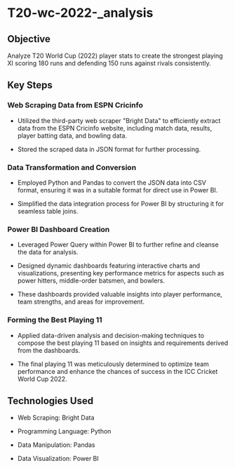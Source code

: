 # T20-wc-2022-_analysis

## Objective

Analyze T20 World Cup (2022) player stats to create the strongest playing XI scoring 180 runs and defending 150 runs against rivals consistently.

## Key Steps

### Web Scraping Data from ESPN Cricinfo

- Utilized the third-party web scraper "Bright Data" to efficiently extract data from the ESPN Cricinfo website, including match data, results, player batting data, and bowling data.

- Stored the scraped data in JSON format for further processing.

### Data Transformation and Conversion

- Employed Python and Pandas to convert the JSON data into CSV format, ensuring it was in a suitable format for direct use in Power BI.

- Simplified the data integration process for Power BI by structuring it for seamless table joins.

### Power BI Dashboard Creation

- Leveraged Power Query within Power BI to further refine and cleanse the data for analysis.

- Designed dynamic dashboards featuring interactive charts and visualizations, presenting key performance metrics for aspects such as power hitters, middle-order batsmen, and bowlers.

- These dashboards provided valuable insights into player performance, team strengths, and areas for improvement.

### Forming the Best Playing 11

- Applied data-driven analysis and decision-making techniques to compose the best playing 11 based on insights and requirements derived from the dashboards.

- The final playing 11 was meticulously determined to optimize team performance and enhance the chances of success in the ICC Cricket World Cup 2022.

## Technologies Used

- Web Scraping: Bright Data 

- Programming Language: Python

- Data Manipulation: Pandas

- Data Visualization: Power BI


